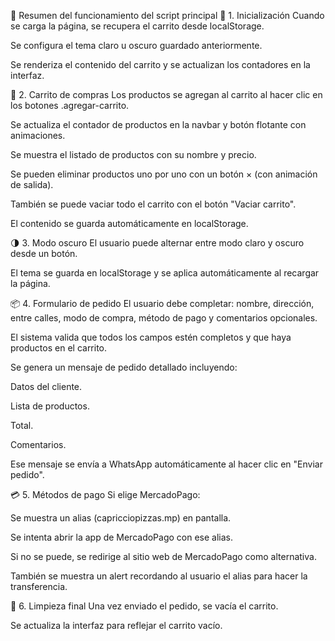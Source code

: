 🧠 Resumen del funcionamiento del script principal
🔄 1. Inicialización
Cuando se carga la página, se recupera el carrito desde localStorage.

Se configura el tema claro u oscuro guardado anteriormente.

Se renderiza el contenido del carrito y se actualizan los contadores en la interfaz.

🛒 2. Carrito de compras
Los productos se agregan al carrito al hacer clic en los botones .agregar-carrito.

Se actualiza el contador de productos en la navbar y botón flotante con animaciones.

Se muestra el listado de productos con su nombre y precio.

Se pueden eliminar productos uno por uno con un botón × (con animación de salida).

También se puede vaciar todo el carrito con el botón "Vaciar carrito".

El contenido se guarda automáticamente en localStorage.

🌗 3. Modo oscuro
El usuario puede alternar entre modo claro y oscuro desde un botón.

El tema se guarda en localStorage y se aplica automáticamente al recargar la página.

📦 4. Formulario de pedido
El usuario debe completar: nombre, dirección, entre calles, modo de compra, método de pago y comentarios opcionales.

El sistema valida que todos los campos estén completos y que haya productos en el carrito.

Se genera un mensaje de pedido detallado incluyendo:

Datos del cliente.

Lista de productos.

Total.

Comentarios.

Ese mensaje se envía a WhatsApp automáticamente al hacer clic en "Enviar pedido".

💳 5. Métodos de pago
Si elige MercadoPago:

Se muestra un alias (capricciopizzas.mp) en pantalla.

Se intenta abrir la app de MercadoPago con ese alias.

Si no se puede, se redirige al sitio web de MercadoPago como alternativa.

También se muestra un alert recordando al usuario el alias para hacer la transferencia.

🧼 6. Limpieza final
Una vez enviado el pedido, se vacía el carrito.

Se actualiza la interfaz para reflejar el carrito vacío.
